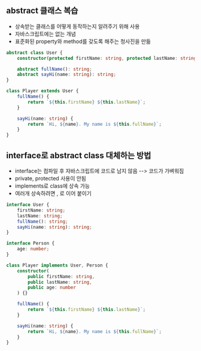 ## abstract 클래스 복습

- 상속받는 클래스를 어떻게 동작하는지 알려주기 위해 사용
- 자바스크립트에는 없는 개념
- 표준화된 property와 method를 갖도록 해주는 청사진을 만듦

```ts
abstract class User {
	constructor(protected firstName: string, protected lastName: string) {}

	abstract fullName(): string;
	abstract sayHi(name: string): string;
}

class Player extends User {
	fullName() {
		return `${this.firstName} ${this.lastName}`;
	}

	sayHi(name: string) {
		return `Hi, ${name}. My name is ${this.fullName}`;
	}
}
```

## interface로 abstract class 대체하는 방법

- interface는 컴파일 후 자바스크립트에 코드로 남지 않음 --> 코드가 가벼워짐
- private, protected 사용이 안됨
- implements로 class에 상속 가능
- 여러개 상속하려면 , 로 이어 붙이기

```ts
interface User {
	firstName: string;
	lastName: string;
	fullName(): string;
	sayHi(name: string): string;
}

interface Person {
	age: number;
}

class Player implements User, Person {
	constructor(
		public firstName: string,
		public lastName: string,
		public age: number
	) {}

	fullName() {
		return `${this.firstName} ${this.lastName}`;
	}

	sayHi(name: string) {
		return `Hi, ${name}. My name is ${this.fullName}`;
	}
}
```
